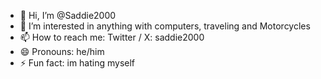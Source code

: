 - 👋 Hi, I’m @Saddie2000
- 👀 I’m interested in anything with computers, traveling and Motorcycles
- 📫 How to reach me: Twitter / X: saddie2000
- 😄 Pronouns: he/him
- ⚡ Fun fact: im hating myself

<!---
Saddie2000/Saddie2000 is a ✨ special ✨ repository because its `README.md` (this file) appears on your GitHub profile.
You can click the Preview link to take a look at your changes.
--->
